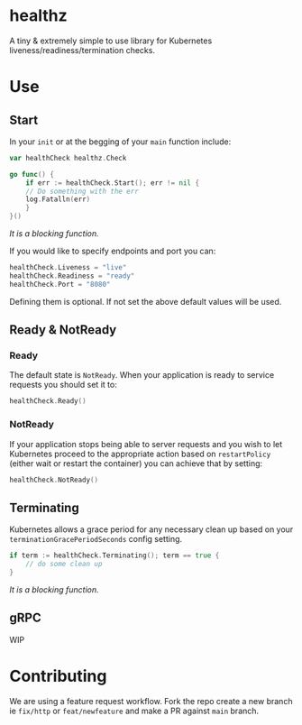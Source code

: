 # healthz

A tiny & extremely simple to use library for Kubernetes liveness/readiness/termination checks.

# Use

## Start

In your `init` or at the begging of your `main` function include:
```go
var healthCheck healthz.Check

go func() {
	if err := healthCheck.Start(); err != nil {
    // Do something with the err
    log.Fatalln(err)
	}
}()
```
_It is a blocking function._

If you would like to specify endpoints and port you can:
```go
healthCheck.Liveness = "live"
healthCheck.Readiness = "ready"
healthCheck.Port = "8080"
```
Defining them is optional. If not set the above default values will be used.

## Ready & NotReady

### Ready

The default state is `NotReady`. When your application is ready to service requests you should set it to:
```go
healthCheck.Ready()
``` 

### NotReady

If your application stops being able to server requests and you wish to let Kubernetes proceed to the appropriate action based on `restartPolicy` (either wait or restart the container) you can achieve that by setting:
```go
healthCheck.NotReady()
```

## Terminating

Kubernetes allows a grace period for any necessary clean up based on your `terminationGracePeriodSeconds` config setting.
```go
if term := healthCheck.Terminating(); term == true {
	// do some clean up
}
```
_It is a blocking function._

## gRPC

WIP

# Contributing

We are using a feature request workflow. Fork the repo create a new branch ie `fix/http` or `feat/newfeature` and make a PR against `main` branch.